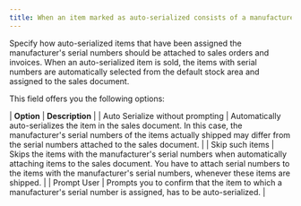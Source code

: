 ```yaml
---
title: When an item marked as auto-serialized consists of a manufacturer\'s serial number, how do you wish to auto-serialize the item?
---
```



Specify how auto-serialized items that have been assigned the manufacturer's  serial numbers should be attached to sales orders and invoices. When an  auto-serialized item is sold, the items with serial numbers are automatically  selected from the default stock area and assigned to the sales document.


This field offers you the following options:


| **Option** | **Description** |
| Auto Serialize without prompting | Automatically auto-serializes the item in the sales document. In this  case, the manufacturer's serial numbers of the items actually shipped  may differ from the serial numbers attached to the sales document. |
| Skip such items | Skips the items with the manufacturer's serial numbers when automatically  attaching items to the sales document. You have to attach serial numbers  to the items with the manufacturer's serial numbers, whenever these items  are shipped. |
| Prompt User | Prompts you to confirm that the item to which a manufacturer's serial  number is assigned, has to be auto-serialized. |

